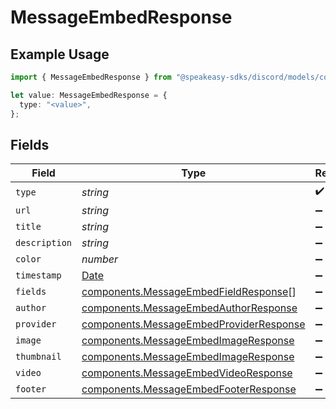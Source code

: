# MessageEmbedResponse

## Example Usage

```typescript
import { MessageEmbedResponse } from "@speakeasy-sdks/discord/models/components";

let value: MessageEmbedResponse = {
  type: "<value>",
};
```

## Fields

| Field                                                                                              | Type                                                                                               | Required                                                                                           | Description                                                                                        |
| -------------------------------------------------------------------------------------------------- | -------------------------------------------------------------------------------------------------- | -------------------------------------------------------------------------------------------------- | -------------------------------------------------------------------------------------------------- |
| `type`                                                                                             | *string*                                                                                           | :heavy_check_mark:                                                                                 | N/A                                                                                                |
| `url`                                                                                              | *string*                                                                                           | :heavy_minus_sign:                                                                                 | N/A                                                                                                |
| `title`                                                                                            | *string*                                                                                           | :heavy_minus_sign:                                                                                 | N/A                                                                                                |
| `description`                                                                                      | *string*                                                                                           | :heavy_minus_sign:                                                                                 | N/A                                                                                                |
| `color`                                                                                            | *number*                                                                                           | :heavy_minus_sign:                                                                                 | N/A                                                                                                |
| `timestamp`                                                                                        | [Date](https://developer.mozilla.org/en-US/docs/Web/JavaScript/Reference/Global_Objects/Date)      | :heavy_minus_sign:                                                                                 | N/A                                                                                                |
| `fields`                                                                                           | [components.MessageEmbedFieldResponse](../../models/components/messageembedfieldresponse.md)[]     | :heavy_minus_sign:                                                                                 | N/A                                                                                                |
| `author`                                                                                           | [components.MessageEmbedAuthorResponse](../../models/components/messageembedauthorresponse.md)     | :heavy_minus_sign:                                                                                 | N/A                                                                                                |
| `provider`                                                                                         | [components.MessageEmbedProviderResponse](../../models/components/messageembedproviderresponse.md) | :heavy_minus_sign:                                                                                 | N/A                                                                                                |
| `image`                                                                                            | [components.MessageEmbedImageResponse](../../models/components/messageembedimageresponse.md)       | :heavy_minus_sign:                                                                                 | N/A                                                                                                |
| `thumbnail`                                                                                        | [components.MessageEmbedImageResponse](../../models/components/messageembedimageresponse.md)       | :heavy_minus_sign:                                                                                 | N/A                                                                                                |
| `video`                                                                                            | [components.MessageEmbedVideoResponse](../../models/components/messageembedvideoresponse.md)       | :heavy_minus_sign:                                                                                 | N/A                                                                                                |
| `footer`                                                                                           | [components.MessageEmbedFooterResponse](../../models/components/messageembedfooterresponse.md)     | :heavy_minus_sign:                                                                                 | N/A                                                                                                |
